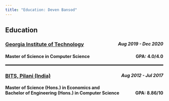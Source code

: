 ```yaml
---
title: "Education: Deven Bansod"
---
```


## Education

### [Georgia Institute of Technology](https://www.gatech.edu) <span style="float:right; font-size: 0.875rem">*Aug 2019 - Dec 2020*</span>

#### Master of Science in Computer Science <span style="float:right">**GPA**: 4.0/4.0</span>

<hr style="height:2.5px;border:none;" />

### [BITS, Pilani (India)](https://www.bits-pilani.ac.in) <span style="float:right; font-size: 0.875rem">*Aug 2012 - Jul 2017*</span>

#### Master of Science (Hons.) in Economics and <br/> Bachelor of Engineering (Hons.) in Computer Science <span style="float:right">**GPA**: 8.86/10</span>

